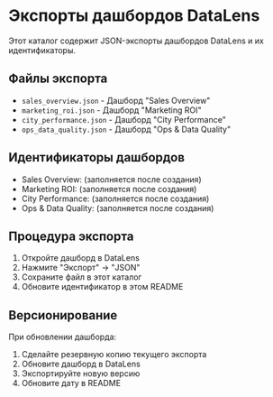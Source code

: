 # Экспорты дашбордов DataLens

Этот каталог содержит JSON-экспорты дашбордов DataLens и их идентификаторы.

## Файлы экспорта

- `sales_overview.json` - Дашборд "Sales Overview"
- `marketing_roi.json` - Дашборд "Marketing ROI"
- `city_performance.json` - Дашборд "City Performance"
- `ops_data_quality.json` - Дашборд "Ops & Data Quality"

## Идентификаторы дашбордов

- Sales Overview: (заполняется после создания)
- Marketing ROI: (заполняется после создания)
- City Performance: (заполняется после создания)
- Ops & Data Quality: (заполняется после создания)

## Процедура экспорта

1. Откройте дашборд в DataLens
2. Нажмите "Экспорт" → "JSON"
3. Сохраните файл в этот каталог
4. Обновите идентификатор в этом README

## Версионирование

При обновлении дашборда:
1. Сделайте резервную копию текущего экспорта
2. Обновите дашборд в DataLens
3. Экспортируйте новую версию
4. Обновите дату в README